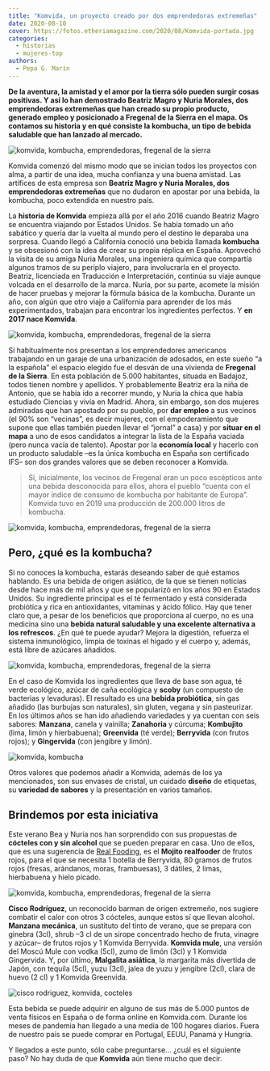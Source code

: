 ```yaml
---
title: "Komvida, un proyecto creado por dos emprendedoras extremeñas"
date: 2020-08-10
cover: https://fotos.etheriamagazine.com/2020/08/Komvida-portada.jpg
categories: 
  - historias
  - mujeres-top
authors: 
  - Pepa G. Marín
---
```


**De la aventura, la amistad y el amor por la tierra sólo pueden surgir cosas positivas. 
Y así lo han demostrado Beatriz Magro y Nuria Morales, dos emprendedoras extremeñas que 
han creado su propio producto, generado empleo y posicionado a Fregenal de la Sierra en 
el mapa. Os contamos su historia y en qué consiste la kombucha, un tipo de bebida 
saludable que han lanzado al mercado.** 

![komvida, kombucha, emprendedoras, fregenal de la sierra](https://fotos.etheriamagazine.com/2020/08/komvida2.jpg "Komvida, el sueño de Bea y Nuria, dos mujeres que decidieron emprender en su pueblo de nacimiento.")

Komvida comenzó del mismo modo que se inician todos los proyectos con alma, a partir de 
una idea, mucha confianza y una buena amistad. Las artífices de esta empresa son 
**Beatriz Magro y Nuria Morales, dos emprendedoras extremeñas** que no dudaron en 
apostar por una bebida, la kombucha, poco extendida en nuestro país. 

La **historia de Komvida** empieza allá por el año 2016 cuando Beatriz Magro se 
encuentra viajando por Estados Unidos. Se había tomado un año sabático y quería dar la 
vuelta al mundo pero el destino le deparaba una sorpresa. Cuando llegó a California 
conoció una bebida llamada **kombucha** y se obsesionó con la idea de crear su propia 
réplica en España. Aprovechó la visita de su amiga Nuria Morales, una ingeniera química 
que compartía algunos tramos de su periplo viajero, para involucrarla en el proyecto. 
Beatriz, licenciada en Traducción e Interpretación, continúa su viaje aunque volcada en 
el desarrollo de la marca. Nuria, por su parte, acomete la misión de hacer pruebas y 
mejorar la fórmula básica de la kombucha. Durante un año, con algún que otro viaje a 
California para aprender de los más experimentados, trabajan para encontrar los 
ingredientes perfectos. Y **en 2017 nace Komvida**. 

![komvida, kombucha, emprendedoras, fregenal de la sierra](https://fotos.etheriamagazine.com/2020/08/komvida-nuria-bea.jpg "Crear empleo en Fregenal fue uno de sus objetivos prioritarios.")

Si habitualmente nos presentan a los emprendedores americanos trabajando en un garaje de 
una urbanización de adosados, en este sueño “a la española” el espacio elegido fue el 
desván de una vivienda de **Fregenal de la Sierra**. En esta población de 5.000 
habitantes, situada en Badajoz, todos tienen nombre y apellidos. Y probablemente Beatriz 
era la niña de Antonio, que se había ido a recorrer mundo, y Nuria la chica que había 
estudiado Ciencias y vivía en Madrid. Ahora, sin embargo, son dos mujeres admiradas que 
han apostado por su pueblo, por **dar empleo** a sus vecinos (el 90% son “vecinas”, es 
decir mujeres, con el empoderamiento que supone que ellas también pueden llevar el 
“jornal” a casa) y por **situar en el mapa** a uno de esos candidatos a integrar la 
lista de la España vaciada (pero nunca vacía de talento). Apostar por la **economía 
local** y hacerlo con un producto saludable –es la única kombucha en España son 
certificado IFS– son dos grandes valores que se deben reconocer a Komvida. 

> Si, inicialmente, los vecinos de Fregenal eran un poco escépticos ante una bebida 
> desconocida para ellos, ahora el pueblo “cuenta con el mayor índice de consumo de 
> kombucha por habitante de Europa”. Komvida tuvo en 2019 una producción de 200.000 litros 
> de kombucha. 

![komvida, kombucha, emprendedoras, fregenal de la sierra](https://fotos.etheriamagazine.com/2020/08/komvida-fabrica-mujeres.jpg "El 90% de los empledados son mujeres.")

## Pero, ¿qué es la kombucha?

Si no conoces la kombucha, estarás deseando saber de qué estamos hablando. Es una bebida 
de origen asiático, de la que se tienen noticias desde hace más de mil años y que se 
popularizó en los años 90 en Estados Unidos. Su ingrediente principal es el té 
fermentado y está considerada probiótica y rica en antioxidantes, vitaminas y ácido 
fólico. Hay que tener claro que, a pesar de los beneficios que proporciona al cuerpo, no 
es una medicina sino una **bebida natural saludable y una excelente alternativa a los 
refrescos**. ¿En qué te puede ayudar? Mejora la digestión, refuerza el sistema 
inmunológico, limpia de toxinas el hígado y el cuerpo y, además, está libre de azúcares 
añadidos. 

![komvida, kombucha, emprendedoras, fregenal de la sierra](https://fotos.etheriamagazine.com/2020/08/kombucha-hongo-te.jpg "La idea surgió a raíz de conocer las propiedades de la kombucha.")

En el caso de Komvida los ingredientes que lleva de base son agua, té verde ecológico, 
azúcar de caña ecológica y **scoby** (un compuesto de bacterias y levaduras). El 
resultado es una **bebida probiótica**, sin gas añadido (las burbujas son naturales), 
sin gluten, vegana y sin pasteurizar. En los últimos años se han ido añadiendo 
variedades y ya cuentan con seis sabores: **Manzana**, canela y vainilla; **Zanahoria** 
y cúrcuma; **Kombujito** (lima, limón y hierbabuena); **Greenvida** (té verde); 
**Berryvida** (con frutos rojos); y **Gingervida** (con jengibre y limón). 

![komvida, kombucha](https://fotos.etheriamagazine.com/2020/08/kombucha-sabores.jpg "Sabores de Komvida.")

Otros valores que podemos añadir a Komvida, además de los ya mencionados, son sus 
envases de cristal, un cuidado **diseño** de etiquetas, su **variedad de sabores** y la 
presentación en varios tamaños. 

## Brindemos por esta iniciativa

Este verano Bea y Nuria nos han sorprendido con sus propuestas de **cócteles con y sin 
alcohol** que se pueden preparar en casa. Uno de ellos, que es una sugerencia de [Real 
Fooding](https://realfooding.com/), es el **Mojito realfooder** de frutos rojos, para el 
que se necesita 1 botella de Berryvida, 80 gramos de frutos rojos (fresas, arándanos, 
moras, frambuesas), 3 dátiles, 2 limas, hierbabuena y hielo picado. 

![komvida, kombucha, emprendedoras, fregenal de la sierra](https://fotos.etheriamagazine.com/2020/08/komvida.jpg "En estos últimos años se han incorporado nuevos sabores al producto.")

**Cisco Rodríguez**, un reconocido barman de origen extremeño, nos sugiere combatir el 
calor con otros 3 cócteles, aunque estos sí que llevan alcohol. **Manzana mecánica**, un 
sustituto del tinto de verano, que se prepara con ginebra (3cl), shrub –3 cl de un 
sirope concentrado hecho de fruta, vinagre y azúcar– de frutos rojos y 1 Komvida 
Berryvida. **Komvida mule**, una versión del Moscú Mule con vodka (5cl), zumo de limón 
(3cl) y 1 Komvida Gingervida. Y, por último, **Malgalita asiática**, la margarita más 
divertida de Japón, con tequila (5cl), yuzu (3cl), jalea de yuzu y jengibre (2cl), clara 
de huevo (2 cl) y 1 Komvida Greenvida. 

![cisco rodriguez, komvida, cocteles](https://fotos.etheriamagazine.com/2020/08/Cisco-Rodriguez-Komvida.jpg "Cisco Rodríguez con los cócteles que ha creado con Komvida.")

Esta bebida se puede adquirir en alguno de sus más de 5.000 puntos de venta físicos en 
España o de forma online en Komvida.com. Durante los meses de pandemia han llegado a una 
media de 100 hogares diarios. Fuera de nuestro país se puede comprar en Portugal, EEUU, 
Panamá y Hungría. 

Y llegados a este punto, sólo cabe preguntarse... ¿cuál es el siguiente paso? No hay 
duda de que **Komvida** aún tiene mucho que decir.
